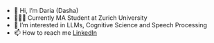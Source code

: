 - 👋 Hi, I’m Daria (Dasha)
- 👩🏻‍🎓 Currently MA Student at Zurich University
- 👀 I’m interested in LLMs, Cognitive Science and Speech Processing
- 📫 How to reach me [LinkedIn](www.linkedin.com/in/dariastetsenko)

<!---
DaryaTereshchenko/DaryaTereshchenko is a ✨ special ✨ repository because its `README.md` (this file) appears on your GitHub profile.
You can click the Preview link to take a look at your changes.
--->
